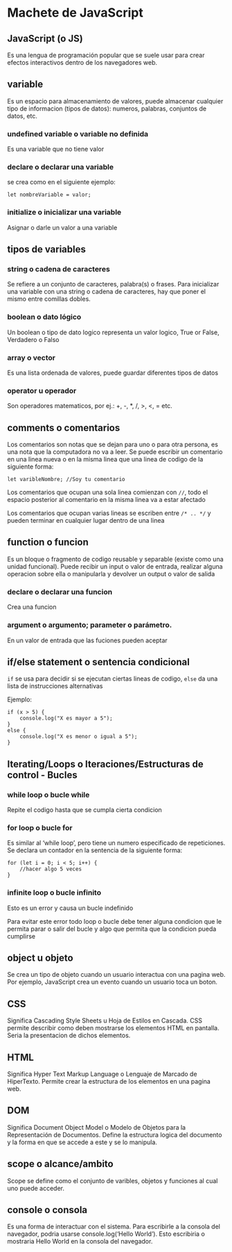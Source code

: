 # Machete de JavaScript

## JavaScript (o JS)
Es una lengua de programación popular que se suele usar para crear efectos interactivos dentro de los navegadores web.

## variable
Es un espacio para almacenamiento de valores, puede almacenar cualquier tipo de informacion (tipos de datos): numeros, palabras, conjuntos de datos, etc.

### undefined variable o variable no definida
Es una variable que no tiene valor

### declare o declarar una variable
se crea como en el siguiente ejemplo:
```
let nombreVariable = valor;
```
### initialize o inicializar una variable
Asignar o darle un valor a una variable

## tipos de variables
### string o cadena de caracteres
Se refiere a un conjunto de caracteres, palabra(s) o frases. Para inicializar una variable con una string o cadena de caracteres, hay que poner el mismo entre comillas dobles.

### boolean o dato lógico
Un boolean o tipo de dato logico representa un valor logico, True or False, Verdadero o Falso

### array o vector
Es una lista ordenada de valores, puede guardar diferentes tipos de datos

### operator u operador
Son operadores matematicos, por ej.: +, -, *, /, >, <, = etc.

## comments o comentarios
Los comentarios son notas que se dejan para uno o para otra persona, es una nota que la computadora no va a leer. Se puede escribir un comentario en una linea nueva o en la misma linea que una linea de codigo de la siguiente forma:
 
```
let varibleNombre; //Soy tu comentario
```

Los comentarios que ocupan una sola linea comienzan con `//`, todo el espacio posterior al comentario en la misma linea va a estar afectado

Los comentarios que ocupan varias lineas se escriben entre `/* .. */` y pueden terminar en cualquier lugar dentro de una linea

## function o funcion
Es un bloque o fragmento de codigo reusable y separable (existe como una unidad funcional). Puede recibir un input o valor de entrada, realizar alguna operacion sobre ella o manipularla y devolver un output o valor de salida

### declare o declarar una funcion
Crea una funcion

### argument o argumento; parameter o parámetro.
En un valor de entrada que las fuciones pueden aceptar

## if/else statement o sentencia condicional

`if` se usa para decidir si se ejecutan ciertas lineas de codigo, `else` da una lista de instrucciones alternativas

Ejemplo:
```
if (x > 5) {
    console.log("X es mayor a 5");
}
else {
    console.log("X es menor o igual a 5");
}

```
## Iterating/Loops o Iteraciones/Estructuras de control - Bucles

### while loop o bucle while
Repite el codigo hasta que se cumpla cierta condicion

### for loop o bucle for
Es similar al ‘while loop’, pero tiene un numero especificado de repeticiones. Se declara un contador en la sentencia de la siguiente forma:

```
for (let i = 0; i < 5; i++) {
    //hacer algo 5 veces
}
```

### infinite loop o bucle infinito
Esto es un error y causa un bucle indefinido

Para evitar este error todo loop o bucle debe tener alguna condicion que le permita parar o salir del bucle y algo que permita que la condicion pueda cumplirse

## object u objeto
Se crea un tipo de objeto cuando un usuario interactua con una pagina web. Por ejemplo, JavaScript crea un evento cuando un usuario toca un boton.
 
## CSS
Significa Cascading Style Sheets u Hoja de Estilos en Cascada. CSS permite describir como deben mostrarse los elementos HTML en pantalla. Seria la presentacion de dichos elementos.
 
## HTML
Significa Hyper Text Markup Language o Lenguaje de Marcado de HiperTexto. Permite crear la estructura de los elementos en una pagina web.
 
## DOM 
Significa Document Object Model o Modelo de Objetos para la Representación de Documentos. Define la estructura logica del documento y la forma en que se accede a este y se lo manipula.

## scope o alcance/ambito
Scope se define como el conjunto de varibles, objetos y funciones al cual uno puede acceder.

## console o consola
Es una forma de interactuar con el sistema. Para escribirle a la consola del navegador, podria usarse console.log(‘Hello World’). Esto escribiria o mostraria Hello World en la consola del navegador.

